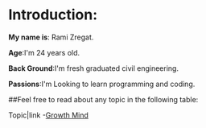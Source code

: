 # Introduction:

**My name is**: Rami Zregat.

**Age**:I'm 24 years old.

**Back Ground**:I'm fresh graduated civil engineering.

**Passions**:I'm Looking to learn programming and coding.


##Feel free to read about any topic in the following table:

Topic|link
-[Growth Mind]()

